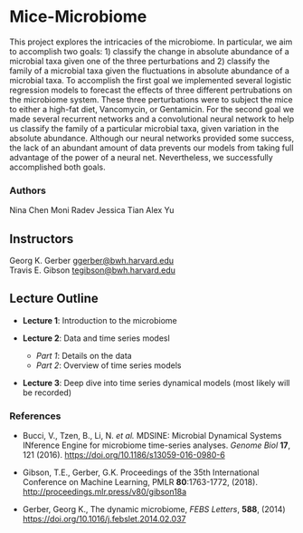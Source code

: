 # Mice-Microbiome

This project explores the intricacies of the microbiome. In particular, we aim to accomplish two goals: 1) classify the change in absolute abundance of a microbial taxa given one of the three perturbations and 2) classify the family of a microbial taxa given the fluctuations in absolute abundance of a microbial taxa. To accomplish the first goal we implemented several logistic regression models to forecast the effects of three different pertrubations on the microbiome system. These three perturbations were to subject the mice to either a high-fat diet, Vancomycin, or Gentamicin. For the second goal we made several recurrent networks and a convolutional neural network to help us classify the family of a particular microbial taxa, given variation in the absolute abundance. Although our neural networks provided some success, the lack of an abundant amount of data prevents our models from taking full advantage of the power of a neural net. Nevertheless, we successfully accomplished both goals.

### Authors
Nina Chen
Moni Radev
Jessica Tian
Alex Yu

## Instructors
Georg K. Gerber <ggerber@bwh.harvard.edu> \
Travis E. Gibson <tegibson@bwh.harvard.edu>

## Lecture Outline


 - __Lecture 1__:  Introduction to the microbiome

 - __Lecture 2__:  Data and time series modesl
    - *Part 1*: Details on the data
    - *Part 2*: Overview of time series models

 - __Lecture 3__: Deep dive into time series dynamical models (most likely will be recorded)



### References

* Bucci, V., Tzen, B., Li, N. *et al.* MDSINE: Microbial Dynamical Systems INference Engine for microbiome time-series analyses. *Genome Biol* __17__, 121 (2016). <https://doi.org/10.1186/s13059-016-0980-6>

* Gibson, T.E., Gerber, G.K. Proceedings of the 35th International Conference on Machine Learning, PMLR __80__:1763-1772, (2018). <http://proceedings.mlr.press/v80/gibson18a>

* Gerber, Georg K., The dynamic microbiome, *FEBS Letters*, **588**, (2014) <https://doi.org/10.1016/j.febslet.2014.02.037>
